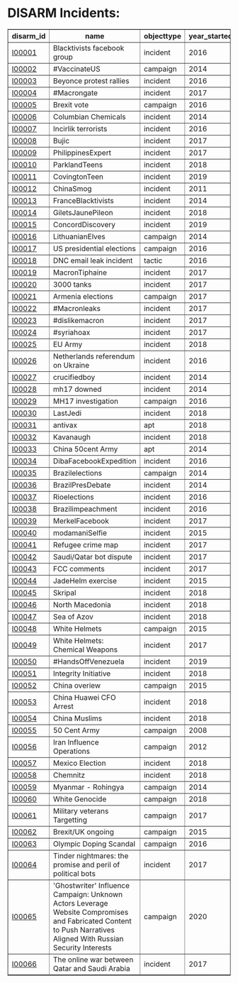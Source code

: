 # DISARM Incidents:

<table border="1">
<tr>
<th>disarm_id</th>
<th>name</th>
<th>objecttype</th>
<th>year_started</th>
<th>found_in_country</th>
<th>found_via</th>
</tr>
<tr>
<td><a href="incidents/I00001.md">I00001</a></td>
<td>Blacktivists facebook group</td>
<td>incident</td>
<td>2016</td>
<td>USA</td>
<td></td>
</tr>
<tr>
<td><a href="incidents/I00002.md">I00002</a></td>
<td>#VaccinateUS</td>
<td>campaign</td>
<td>2014</td>
<td>World</td>
<td></td>
</tr>
<tr>
<td><a href="incidents/I00003.md">I00003</a></td>
<td>Beyonce protest rallies</td>
<td>incident</td>
<td>2016</td>
<td>USA</td>
<td></td>
</tr>
<tr>
<td><a href="incidents/I00004.md">I00004</a></td>
<td>#Macrongate</td>
<td>incident</td>
<td>2017</td>
<td>France</td>
<td></td>
</tr>
<tr>
<td><a href="incidents/I00005.md">I00005</a></td>
<td>Brexit vote</td>
<td>campaign</td>
<td>2016</td>
<td>UK</td>
<td></td>
</tr>
<tr>
<td><a href="incidents/I00006.md">I00006</a></td>
<td>Columbian Chemicals</td>
<td>incident</td>
<td>2014</td>
<td>USA</td>
<td></td>
</tr>
<tr>
<td><a href="incidents/I00007.md">I00007</a></td>
<td>Incirlik terrorists</td>
<td>incident</td>
<td>2016</td>
<td>USA</td>
<td></td>
</tr>
<tr>
<td><a href="incidents/I00008.md">I00008</a></td>
<td>Bujic</td>
<td>incident</td>
<td>2017</td>
<td>Serbia</td>
<td></td>
</tr>
<tr>
<td><a href="incidents/I00009.md">I00009</a></td>
<td>PhilippinesExpert</td>
<td>incident</td>
<td>2017</td>
<td>Philippines</td>
<td></td>
</tr>
<tr>
<td><a href="incidents/I00010.md">I00010</a></td>
<td>ParklandTeens</td>
<td>incident</td>
<td>2018</td>
<td>USA</td>
<td></td>
</tr>
<tr>
<td><a href="incidents/I00011.md">I00011</a></td>
<td>CovingtonTeen</td>
<td>incident</td>
<td>2019</td>
<td>USA</td>
<td></td>
</tr>
<tr>
<td><a href="incidents/I00012.md">I00012</a></td>
<td>ChinaSmog</td>
<td>incident</td>
<td>2011</td>
<td>China</td>
<td></td>
</tr>
<tr>
<td><a href="incidents/I00013.md">I00013</a></td>
<td>FranceBlacktivists</td>
<td>incident</td>
<td>2014</td>
<td>France</td>
<td></td>
</tr>
<tr>
<td><a href="incidents/I00014.md">I00014</a></td>
<td>GiletsJaunePileon</td>
<td>incident</td>
<td>2018</td>
<td>France</td>
<td></td>
</tr>
<tr>
<td><a href="incidents/I00015.md">I00015</a></td>
<td>ConcordDiscovery</td>
<td>incident</td>
<td>2019</td>
<td>USA</td>
<td></td>
</tr>
<tr>
<td><a href="incidents/I00016.md">I00016</a></td>
<td>LithuanianElves</td>
<td>campaign</td>
<td>2014</td>
<td>Lithuania</td>
<td></td>
</tr>
<tr>
<td><a href="incidents/I00017.md">I00017</a></td>
<td>US presidential elections</td>
<td>campaign</td>
<td>2016</td>
<td>USA</td>
<td>OII</td>
</tr>
<tr>
<td><a href="incidents/I00018.md">I00018</a></td>
<td>DNC email leak incident</td>
<td>tactic</td>
<td>2016</td>
<td>USA</td>
<td>OII</td>
</tr>
<tr>
<td><a href="incidents/I00019.md">I00019</a></td>
<td>MacronTiphaine</td>
<td>incident</td>
<td>2017</td>
<td>France</td>
<td>OII</td>
</tr>
<tr>
<td><a href="incidents/I00020.md">I00020</a></td>
<td>3000 tanks</td>
<td>incident</td>
<td>2017</td>
<td>World</td>
<td>OII</td>
</tr>
<tr>
<td><a href="incidents/I00021.md">I00021</a></td>
<td>Armenia elections</td>
<td>campaign</td>
<td>2017</td>
<td>Armenia</td>
<td>OII</td>
</tr>
<tr>
<td><a href="incidents/I00022.md">I00022</a></td>
<td>#Macronleaks</td>
<td>incident</td>
<td>2017</td>
<td>France</td>
<td>OII</td>
</tr>
<tr>
<td><a href="incidents/I00023.md">I00023</a></td>
<td>#dislikemacron</td>
<td>incident</td>
<td>2017</td>
<td>France</td>
<td>OII</td>
</tr>
<tr>
<td><a href="incidents/I00024.md">I00024</a></td>
<td>#syriahoax</td>
<td>incident</td>
<td>2017</td>
<td>USA</td>
<td>OII</td>
</tr>
<tr>
<td><a href="incidents/I00025.md">I00025</a></td>
<td>EU Army</td>
<td>incident</td>
<td>2018</td>
<td>EU</td>
<td>OII</td>
</tr>
<tr>
<td><a href="incidents/I00026.md">I00026</a></td>
<td>Netherlands referendum on Ukraine</td>
<td>incident</td>
<td>2016</td>
<td>Netherlands</td>
<td>OII</td>
</tr>
<tr>
<td><a href="incidents/I00027.md">I00027</a></td>
<td>crucifiedboy</td>
<td>incident</td>
<td>2014</td>
<td>Ukraine</td>
<td>OII</td>
</tr>
<tr>
<td><a href="incidents/I00028.md">I00028</a></td>
<td>mh17 downed</td>
<td>incident</td>
<td>2014</td>
<td>Ukraine</td>
<td>OII</td>
</tr>
<tr>
<td><a href="incidents/I00029.md">I00029</a></td>
<td>MH17 investigation</td>
<td>campaign</td>
<td>2016</td>
<td>Ukraine</td>
<td>OII</td>
</tr>
<tr>
<td><a href="incidents/I00030.md">I00030</a></td>
<td>LastJedi</td>
<td>incident</td>
<td>2018</td>
<td>World</td>
<td>OII</td>
</tr>
<tr>
<td><a href="incidents/I00031.md">I00031</a></td>
<td>antivax</td>
<td>apt</td>
<td>2018</td>
<td>World</td>
<td>OII</td>
</tr>
<tr>
<td><a href="incidents/I00032.md">I00032</a></td>
<td>Kavanaugh</td>
<td>incident</td>
<td>2018</td>
<td>USA</td>
<td>OII</td>
</tr>
<tr>
<td><a href="incidents/I00033.md">I00033</a></td>
<td>China 50cent Army</td>
<td>apt</td>
<td>2014</td>
<td>China</td>
<td>OII</td>
</tr>
<tr>
<td><a href="incidents/I00034.md">I00034</a></td>
<td>DibaFacebookExpedition</td>
<td>incident</td>
<td>2016</td>
<td>Taiwan</td>
<td>OII</td>
</tr>
<tr>
<td><a href="incidents/I00035.md">I00035</a></td>
<td>Brazilelections</td>
<td>campaign</td>
<td>2014</td>
<td>Brazil</td>
<td>OII</td>
</tr>
<tr>
<td><a href="incidents/I00036.md">I00036</a></td>
<td>BrazilPresDebate</td>
<td>incident</td>
<td>2014</td>
<td>Brazil</td>
<td>OII</td>
</tr>
<tr>
<td><a href="incidents/I00037.md">I00037</a></td>
<td>Rioelections</td>
<td>incident</td>
<td>2016</td>
<td>Brazil</td>
<td>OII</td>
</tr>
<tr>
<td><a href="incidents/I00038.md">I00038</a></td>
<td>Brazilimpeachment</td>
<td>incident</td>
<td>2016</td>
<td>Brazil</td>
<td>OII</td>
</tr>
<tr>
<td><a href="incidents/I00039.md">I00039</a></td>
<td>MerkelFacebook</td>
<td>incident</td>
<td>2017</td>
<td>Germany</td>
<td>OII</td>
</tr>
<tr>
<td><a href="incidents/I00040.md">I00040</a></td>
<td>modamaniSelfie</td>
<td>incident</td>
<td>2015</td>
<td>Germany</td>
<td>OII</td>
</tr>
<tr>
<td><a href="incidents/I00041.md">I00041</a></td>
<td>Refugee crime map</td>
<td>incident</td>
<td>2017</td>
<td>Germany</td>
<td>OII</td>
</tr>
<tr>
<td><a href="incidents/I00042.md">I00042</a></td>
<td>Saudi/Qatar bot dispute</td>
<td>incident</td>
<td>2017</td>
<td>Qatar</td>
<td>MIS</td>
</tr>
<tr>
<td><a href="incidents/I00043.md">I00043</a></td>
<td>FCC comments</td>
<td>incident</td>
<td>2017</td>
<td>USA</td>
<td>MIS</td>
</tr>
<tr>
<td><a href="incidents/I00044.md">I00044</a></td>
<td>JadeHelm exercise</td>
<td>incident</td>
<td>2015</td>
<td>USA</td>
<td>MIS</td>
</tr>
<tr>
<td><a href="incidents/I00045.md">I00045</a></td>
<td>Skripal</td>
<td>incident</td>
<td>2018</td>
<td>UK</td>
<td></td>
</tr>
<tr>
<td><a href="incidents/I00046.md">I00046</a></td>
<td>North Macedonia</td>
<td>incident</td>
<td>2018</td>
<td>Macedonia</td>
<td></td>
</tr>
<tr>
<td><a href="incidents/I00047.md">I00047</a></td>
<td>Sea of Azov</td>
<td>incident</td>
<td>2018</td>
<td>World</td>
<td></td>
</tr>
<tr>
<td><a href="incidents/I00048.md">I00048</a></td>
<td>White Helmets</td>
<td>campaign</td>
<td>2015</td>
<td>World</td>
<td></td>
</tr>
<tr>
<td><a href="incidents/I00049.md">I00049</a></td>
<td>White Helmets: Chemical Weapons</td>
<td>incident</td>
<td>2017</td>
<td>World</td>
<td></td>
</tr>
<tr>
<td><a href="incidents/I00050.md">I00050</a></td>
<td>#HandsOffVenezuela</td>
<td>incident</td>
<td>2019</td>
<td>World</td>
<td></td>
</tr>
<tr>
<td><a href="incidents/I00051.md">I00051</a></td>
<td>Integrity Initiative</td>
<td>incident</td>
<td>2018</td>
<td>World</td>
<td></td>
</tr>
<tr>
<td><a href="incidents/I00052.md">I00052</a></td>
<td>China overiew</td>
<td>campaign</td>
<td>2015</td>
<td>World</td>
<td></td>
</tr>
<tr>
<td><a href="incidents/I00053.md">I00053</a></td>
<td>China Huawei CFO Arrest</td>
<td>incident</td>
<td>2018</td>
<td>World</td>
<td></td>
</tr>
<tr>
<td><a href="incidents/I00054.md">I00054</a></td>
<td>China Muslims</td>
<td>incident</td>
<td>2018</td>
<td>World</td>
<td></td>
</tr>
<tr>
<td><a href="incidents/I00055.md">I00055</a></td>
<td>50 Cent Army</td>
<td>campaign</td>
<td>2008</td>
<td>World</td>
<td></td>
</tr>
<tr>
<td><a href="incidents/I00056.md">I00056</a></td>
<td>Iran Influence Operations</td>
<td>campaign</td>
<td>2012</td>
<td>World</td>
<td></td>
</tr>
<tr>
<td><a href="incidents/I00057.md">I00057</a></td>
<td>Mexico Election</td>
<td>incident</td>
<td>2018</td>
<td>Mexico</td>
<td></td>
</tr>
<tr>
<td><a href="incidents/I00058.md">I00058</a></td>
<td>Chemnitz</td>
<td>incident</td>
<td>2018</td>
<td>Germany</td>
<td></td>
</tr>
<tr>
<td><a href="incidents/I00059.md">I00059</a></td>
<td>Myanmar - Rohingya </td>
<td>campaign</td>
<td>2014</td>
<td>Myanmar</td>
<td></td>
</tr>
<tr>
<td><a href="incidents/I00060.md">I00060</a></td>
<td>White Genocide</td>
<td>campaign</td>
<td>2018</td>
<td>World</td>
<td></td>
</tr>
<tr>
<td><a href="incidents/I00061.md">I00061</a></td>
<td>Military veterans Targetting</td>
<td>campaign</td>
<td>2017</td>
<td>US</td>
<td></td>
</tr>
<tr>
<td><a href="incidents/I00062.md">I00062</a></td>
<td>Brexit/UK ongoing</td>
<td>campaign</td>
<td>2015</td>
<td>UK</td>
<td></td>
</tr>
<tr>
<td><a href="incidents/I00063.md">I00063</a></td>
<td>Olympic Doping Scandal</td>
<td>campaign</td>
<td>2016</td>
<td>World</td>
<td></td>
</tr>
<tr>
<td><a href="incidents/I00064.md">I00064</a></td>
<td>Tinder nightmares: the promise and peril of political bots</td>
<td>incident</td>
<td>2017</td>
<td>UK</td>
<td></td>
</tr>
<tr>
<td><a href="incidents/I00065.md">I00065</a></td>
<td>'Ghostwriter' Influence Campaign: Unknown Actors Leverage Website Compromises and Fabricated Content to Push Narratives Aligned With Russian Security Interests</td>
<td>campaign</td>
<td>2020</td>
<td>Lithuania, Latvia, Poland</td>
<td></td>
</tr>
<tr>
<td><a href="incidents/I00066.md">I00066</a></td>
<td>The online war between Qatar and Saudi Arabia</td>
<td>incident</td>
<td>2017</td>
<td>Qatar</td>
<td></td>
</tr>
</table>
